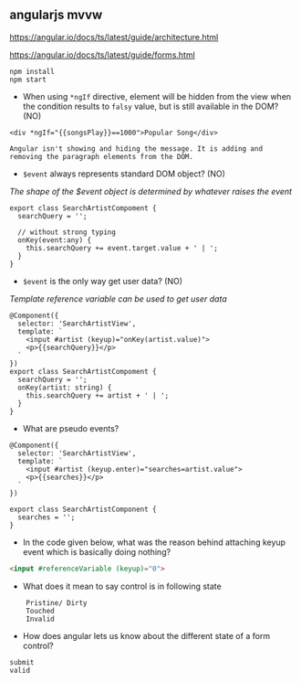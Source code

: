 angularjs mvvw 
--------------

https://angular.io/docs/ts/latest/guide/architecture.html

https://angular.io/docs/ts/latest/guide/forms.html

```
npm install
npm start
```


* When using `*ngIf` directive, element will be hidden from the view when the condition results to 
`falsy` value, but is still available in the DOM? (NO)

```
<div *ngIf="{{songsPlay}}==1000">Popular Song</div>

Angular isn't showing and hiding the message. It is adding and
removing the paragraph elements from the DOM.
```

* `$event` always represents standard DOM object? (NO)

_The shape of the $event object is determined by whatever raises the event_

```
export class SearchArtistCompoment {
  searchQuery = '';

  // without strong typing
  onKey(event:any) {
    this.searchQuery += event.target.value + ' | ';
  }
}
```

* `$event` is the only way get user data? (NO)

_Template reference variable can be used to get user data_

```
@Component({
  selector: 'SearchArtistView',
  template: `
    <input #artist (keyup)="onKey(artist.value)">
    <p>{{searchQuery}}</p>
  `
})
export class SearchArtistCompoment {
  searchQuery = '';
  onKey(artist: string) {
    this.searchQuery += artist + ' | ';
  }
}
```

* What are pseudo events?

```
@Component({
  selector: 'SearchArtistView',
  template: `
    <input #artist (keyup.enter)="searches=artist.value">
    <p>{{searches}}</p>
  `
})

export class SearchArtistComponent {
  searches = '';
}
```

* In the code given below, what was the reason behind attaching keyup event 
which is basically doing nothing?

```html
<input #referenceVariable (keyup)="0">
```

* What does it mean to say control is in following state

```
    Pristine/ Dirty
    Touched
    Invalid
```


* How does angular lets us know about the different state of a form control?

```
submit
valid
```